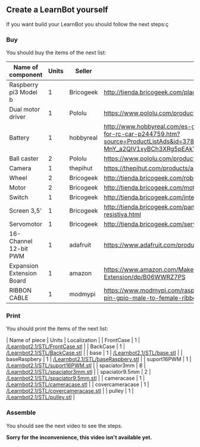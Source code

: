 ## Create a LearnBot yourself

If you want build your LearnBot you should follow the next steps:ç


### Buy 

You should buy the items of the next list:

| Name of component              |  Units   |  Seller     |  Link                  |
|--------------------------------|----------|-------------|------------------------|
| Raspberry pi3 Model b          |  1       | Bricogeek   | http://tienda.bricogeek.com/placas-raspberry-pi/811-raspberry-pi-3.html |
| Dual motor driver              |  1       | Pololu      | https://www.pololu.com/product/2753/specs |
| Battery                        |  1       | hobbyreal   | http://www.hobbyreal.com/es-gaoneng-gnb-7-4v-5000mah-2s-120c-lipo-battery-t-plug-for-rc-car-p244759.htm?source=ProductListAds&id=378221013048&currency=eur&country=ES&gclid=EAIaIQobChMIyZ-MnY_a2QIV1xyBCh3XRg5pEAkYCyABEgK7DvD_BwE        |
| Ball caster                    |  2       | Pololu      | https://www.pololu.com/product/953        |
| Camera                         |  1       | thepihut    | https://thepihut.com/products/adafruit-spy-camera-for-the-raspberry-pi       |
| Wheel                          |  2       | Bricogeek   | http://tienda.bricogeek.com/robotica/109-rueda-todo-terreno-42x19mm.html        |
| Motor                          |  2       | Bricogeek   | http://tienda.bricogeek.com/motores/114-motor-micro-metal-dc-con-reductora-30-1.html       |
| Switch                         |  1       | Bricogeek   | http://tienda.bricogeek.com/interruptores/200-interruptor-on-off-cuadrado.html       |
| Screen 3,5'                    |  1       | Bricogeek   | http://tienda.bricogeek.com/pantallas-raspberry-pi/766-pantalla-tft-35-pitft-plus-resistiva.html       |
| Servomotor                     |  1       | Bricogeek   | http://tienda.bricogeek.com/servomotores/968-micro-servo-miniatura-sg90.html       |
| 16-Channel 12-bit PWM          |  1       | adafruit    | https://www.adafruit.com/product/815       |
| Expansion Extension Board      |  1       | amazon      | https://www.amazon.com/Makerfocus-Raspberry-Model-Expansion-Extension/dp/B06WWRZ7PS       |
| RIBBON CABLE                   |  1       | modmypi     | https://www.modmypi.com/raspberry-pi/gpio-and-breadboarding/40-pin-ribbon-cables/40-pin-gpio-male-to-female-ribbon-cable-150mm-(gertboard)

### Print

You should print the items of the next list:

| Name of piece      |  Units   |  Localization  |
| FrontCase          |    1     |  [/Learnbot2.1/STL/FrontCase.stl](/Learnbot2.1/STL/FrontCase.stl)  |
| BackCase           |    1     |  [/Learnbot2.1/STL/BackCase.stl](/Learnbot2.1/STL/BackCase.stl)  |
| base               |    1     |  [/Learnbot2.1/STL/base.stl](/Learnbot2.1/STL/base.stl)  |
| baseRaspbery       |    1     |  [/Learnbot2.1/STL/baseRaspbery.stl](/Learnbot2.1/STL/baseRaspbery.stl)  |
| suport16PWM        |    1     |  [/Learnbot2.1/STL/suport16PWM.stl](/Learnbot2.1/STL/suport16PWM.stl)  |
| spaciator3mm       |    8     |  [/Learnbot2.1/STL/spaciator3mm.stl](/Learnbot2.1/STL/spaciator3mm.stl)  |
| spaciator9.5mm     |    2     |  [/Learnbot2.1/STL/spaciator9.5mm.stl](/Learnbot2.1/STL/spaciator9.5mm.stl)  |
| cameracase         |    1     |  [/Learnbot2.1/STL/cameracase.stl](/Learnbot2.1/STL/cameracase.stl)  |
| covercameracase    |    1     |  [/Learnbot2.1/STL/covercameracase.stl](/Learnbot2.1/STL/covercameracase.stl)  |
| pulley             |    1    |  [/Learnbot2.1/STL/pulley.stl](/Learnbot2.1/STL/pulley.stl)  |


### Assemble

You should see the next video to see the steps.

__Sorry for the inconvenience, this video isn't available yet.__